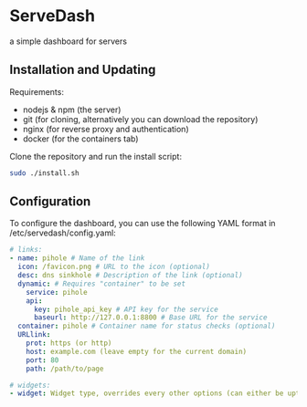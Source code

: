 # ServeDash
a simple dashboard for servers

## Installation and Updating
Requirements:
- nodejs & npm (the server)
- git (for cloning, alternatively you can download the repository)
- nginx (for reverse proxy and authentication)
- docker (for the containers tab)

Clone the repository and run the install script:
```bash
sudo ./install.sh
```

## Configuration
To configure the dashboard, you can use the following YAML format in /etc/servedash/config.yaml:

```yaml
# links:
- name: pihole # Name of the link
  icon: /favicon.png # URL to the icon (optional)
  desc: dns sinkhole # Description of the link (optional)
  dynamic: # Requires "container" to be set
    service: pihole
    api:
      key: pihole_api_key # API key for the service
      baseurl: http://127.0.0.1:8800 # Base URL for the service
  container: pihole # Container name for status checks (optional)
  URLlink:
    prot: https (or http)
    host: example.com (leave empty for the current domain)
    port: 80
    path: /path/to/page

# widgets:
- widget: Widget type, overrides every other options (can either be uptime, usages, network, and containers)
```
